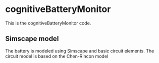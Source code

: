 # cognitiveBatteryMonitor
This is the cognitiveBatteryMonitor code.

## Simscape model
The battery is modeled using Simscape and basic circuit elements. 
The circuit model is based on the Chen-Rincon model
